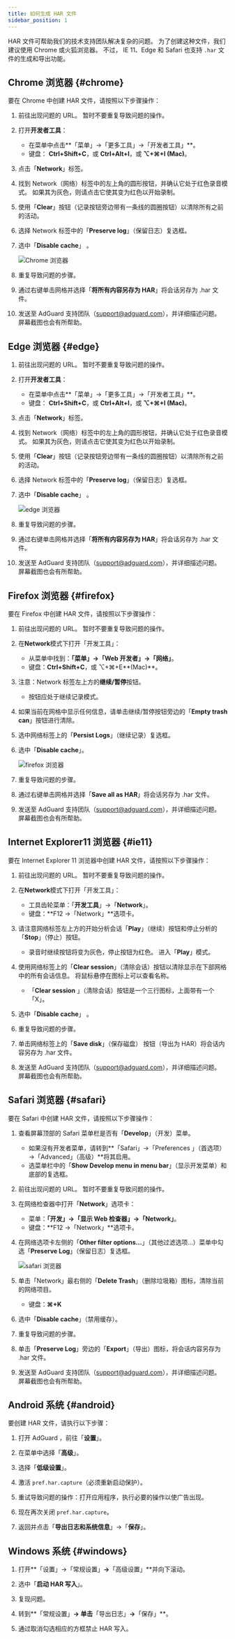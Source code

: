 ```yaml
---
title: 如何生成 HAR 文件
sidebar_position: 1
---
```


HAR 文件可帮助我们的技术支持团队解决复杂的问题。 为了创建这种文件，我们建议使用 Chrome 或火狐浏览器。 不过， IE 11、Edge 和 Safari 也支持 `.har` 文件的生成和导出功能。

## Chrome 浏览器 {#chrome}

要在 Chrome 中创建 HAR 文件，请按照以下步骤操作：

1. 前往出现问题的 URL。 暂时不要重复导致问题的操作。

1. 打开**开发者工具**：

    - 在菜单中点击**「菜单」→「更多工具」→「开发者工具」**。
    - 键盘： **Ctrl+Shift+C**，或 **Ctrl+Alt+I**，或 **⌥+⌘+I (Mac)**。

1. 点击「**Network**」标签。

1. 找到 Network（网络）标签中的左上角的圆形按钮，并确认它处于红色录音模式。 如果其为灰色，则请点击它使其变为红色以开始录制。

1. 使用「**Clear**」按钮（记录按钮旁边带有一条线的圆圈按钮）以清除所有之前的活动。

1. 选择 Network 标签中的「**Preserve log**」（保留日志）复选框。

1. 选中「**Disable cache**」 。

    ![Chrome 浏览器](https://cdn.adtidy.org/content/Kb/ad_blocker/guides/chrome.png)

1. 重复导致问题的步骤。

1. 通过右键单击网格并选择「**将所有内容另存为 HAR**」将会话另存为 .har 文件。

1. 发送至 AdGuard 支持团队（support@adguard.com），并详细描述问题。 屏幕截图也会有所帮助。

## Edge 浏览器 {#edge}

1. 前往出现问题的 URL。 暂时不要重复导致问题的操作。

1. 打开**开发者工具**：

    - 在菜单中点击**「菜单」→「更多工具」→「开发者工具」**。
    - 键盘： **Ctrl+Shift+C**，或 **Ctrl+Alt+I**，或 **⌥+⌘+I (Mac)**。

1. 点击「**Network**」标签。

1. 找到 Network（网络）标签中的左上角的圆形按钮，并确认它处于红色录音模式。 如果其为灰色，则请点击它使其变为红色以开始录制。

1. 使用「**Clear**」按钮（记录按钮旁边带有一条线的圆圈按钮）以清除所有之前的活动。

1. 选择 Network 标签中的「**Preserve log**」（保留日志）复选框。

1. 选中「**Disable cache**」 。

    ![edge 浏览器](https://cdn.adtidy.org/content/Kb/ad_blocker/guides/edge.png)

1. 重复导致问题的步骤。

1. 通过右键单击网格并选择「**将所有内容另存为 HAR**」将会话另存为 .har 文件。

1. 发送至 AdGuard 支持团队（support@adguard.com），并详细描述问题。 屏幕截图也会有所帮助。

## Firefox 浏览器 {#firefox}

要在 Firefox 中创建 HAR 文件，请按照以下步骤操作：

1. 前往出现问题的 URL。 暂时不要重复导致问题的操作。

1. 在**Network**模式下打开「开发工具」：

    - 从菜单中找到：**「菜单」→「Web 开发者」→「网络」**。
    - 键盘：**Ctrl+Shift+C**，或 ⌥+⌘+E**(Mac)**。

1. 注意：Network 标签左上方的**继续/暂停**按钮。

    - 按钮应处于继续记录模式。

1. 如果当前在网格中显示任何信息，请单击继续/暂停按钮旁边的「**Empty trash can**」按钮进行清除。

1. 选中网络标签上的「**Persist Logs**」（继续记录）复选框。

1. 选中「**Disable cache**」。

    ![firefox 浏览器](https://cdn.adtidy.org/content/Kb/ad_blocker/guides/firefox.png)

1. 重复导致问题的步骤。

1. 通过右键单击网格并选择「**Save all as HAR**」将会话另存为 .har 文件。

1. 发送至 AdGuard 支持团队（support@adguard.com），并详细描述问题。 屏幕截图也会有所帮助。

## Internet Explorer11 浏览器 {#ie11}

要在 Internet Explorer 11 浏览器中创建 HAR 文件，请按照以下步骤操作：

1. 前往出现问题的 URL。 暂时不要重复导致问题的操作。

1. 在**Network**模式下打开「开发工具」：

    - 工具齿轮菜单：「**开发工具**」→「**Network**」。
    - 键盘：**F12 →「Network」**选项卡。

1. 请注意网络标签左上方的开始分析会话「**Play**」（继续）按钮和停止分析的「**Stop**」（停止）按钮。

    - 录音时继续按钮将变为灰色，停止按钮为红色。 进入「**Play**」模式。

1. 使用网络标签上的「**Clear session**」（清除会话）按钮以清除显示在下部网格中的所有会话信息。 将鼠标悬停在图标上可以查看名称。

    - 「**Clear session** 」（清除会话）按钮是一个三行图标，上面带有一个「X」。

1. 选中「**Disable cache**」 。

1. 重复导致问题的步骤。

1. 单击网络标签上的「**Save disk**」（保存磁盘） 按钮（导出为 HAR）将会话内容另存为 .har 文件。

1. 发送至 AdGuard 支持团队（support@adguard.com），并详细描述问题。 屏幕截图也会有所帮助。

## Safari 浏览器 {#safari}

要在 Safari 中创建 HAR 文件，请按照以下步骤操作：

1. 查看屏幕顶部的 Safari 菜单栏是否有「**Develop**」（开发）菜单。

    - 如果沒有开发者菜单，请转到**「Safari」→「Preferences 」（首选项）→「Advanced」（高级）**将其启用。
    - 选菜单栏中的「**Show Develop menu in menu bar**」（显示开发菜单）和底部的复选框。

1. 前往出现问题的 URL。 暂时不要重复导致问题的操作。

1. 在网络检查器中打开「**Network**」选项卡：

    - 菜单：**「开发」→「显示 Web 检查器」→「Network」**。
    - 键盘：**F12 →「Network」**选项卡。

1. 在网络选项卡左侧的「**Other filter options...**」（其他过滤选项...）菜单中勾选「**Preserve Log**」（保留日志）复选框。

    ![safari 浏览器](https://cdn.adtidy.org/content/kb/ad_blocker/safari/preserve-log.png)

1. 单击「Network」最右侧的「**Delete Trash**」（删除垃圾箱）图标，清除当前的网络项目。

    - 键盘：**⌘+K**

1. 选中「**Disable cache**」（禁用缓存）。

1. 重复导致问题的步骤。

1. 单击「**Preserve Log**」旁边的「**Export**」（导出）图标，将会话内容另存为 .har 文件。

1. 发送至 AdGuard 支持团队（support@adguard.com），并详细描述问题。 屏幕截图也会有所帮助。

## Android 系统 {#android}

要创建 HAR 文件，请执行以下步骤：

1. 打开 AdGuard ，前往「**设置**」。

1. 在菜单中选择「**高级**」。

1. 选择「**低级设置**」。

1. 激活 `pref.har.capture`（必须重新启动保护）。

1. 重试导致问题的操作：打开应用程序，执行必要的操作以使广告出现。

1. 现在再次关闭 `pref.har.capture`。

1. 返回并点击「**导出日志和系统信息**」→「**保存**」。

## Windows 系统 {#windows}

1. 打开**「设置」→「常规设置」**→**「高级设置」**并向下滚动。

1. 选中「**启动 HAR 写入**」。

1. 复现问题。

1. 转到**「常规设置」**→ 单击**「导出日志」**→**「保存」**。

1. 通过取消勾选相应的方框禁止 HAR 写入。
